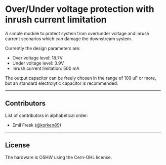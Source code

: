 # Over/Under voltage protection with inrush current limitation

A simple module to protect system from over/under voltage and inrush current
scenarios which can damage the downstream system.

Currently the design parameters are:

* Over voltage level: 18.7V
* Under voltage level: 3.9V
* Inrush current limitation: 500 mA

The output capacitor can be freely chosen in the range of 100 uF or more, but
an standard electrolytic capacitor is recommended.

---

## Contributors

List of contributors in alphabetical order:

* Emil Fresk ([@korken89](https://github.com/korken89))

---

## License

The hardware is OSHW using the Cern-OHL license.
